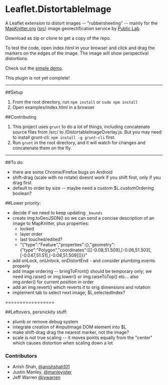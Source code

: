 Leaflet.DistortableImage
===================

A Leaflet extension to distort images -- "rubbersheeting" -- mainly for the [MapKnitter.org](http://mapknitter.org) ([src](https://github.com/publiclab/mapknitter)) image georectification service by [Public Lab](http://publiclab.org).

Download as zip or clone to get a copy of the repo.

To test the code, open index.html in your browser and click and drag the markers on the edges of the image. The image will show perspectival distortions.

Check out the [simple demo](https://publiclab.github.io/Leaflet.DistortableImage/examples/index.html).

This plugin is not yet complete!

****

##Setup

1. From the root directory, run `npm install` or `sudo npm install`
2. Open examples/index.html in a browser

##Contributing

1. This project uses `grunt` to do a lot of things, including concatenate source files from /src/ to /DistortableImageOverlay.js. But you may need to install grunt-cli: `npm install -g grunt-cli` first.
2. Run `grunt` in the root directory, and it will watch for changes and concatenate them on the fly.

****

##To do:

* there are some Chrome/Firefox bugs on Android
* shift-drag (scale with no rotate) doesnt work if you shift first, only if you drag first
* default to order by size -- maybe need a custom $L.customOrdering boolean?

##Lower priority:

* decide if we need to keep updating `_bounds`
* create img.toGeoJSON() so we can send a concise description of an image to MapKnitter, plus properties: 
  * locked
  * layer order
  * last touched/edited?
  * "{"type":"Feature","properties":{},"geometry":{"type":"Polygon","coordinates":[[[-0.08,51.509],[-0.06,51.503],[-0.047,51.51],[-0.08,51.509]]]}}"
* add onLock, onUnlock, onDistortEnd - and consider plumbing events properly
* add image ordering -- bringToFront() should be temporary only; we need img.raise() or img.lower() or img.raiseToTop() etc... also img.order() for current position in order
* add an img.revert() which reverts it to orig dimensions and rotation
* implement tab to select next image; $L.selectedIndex?

=================

##Leftovers, persnickity stuff:

* plumb or remove debug system
* integrate creation of #inputimage DOM element into $L
* make shift-drag drag the nearest marker, not the image?
* scale is not true scaling -- it moves points equally from the "center" which causes distortion when scaling down a lot

### Contributors

* Anish Shah, [@anishshah101](https://github.com/anishshah101)
* Justin Manley, [@manleyjster](https://github.com/manleyjster)
* Jeff Warren [@jywarren](https://github.com/jywarren)
